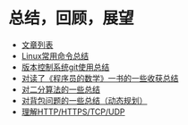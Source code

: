 总结，回顾，展望
============================

* [文章列表](README.md)
* [Linux常用命令总结](docs/linux-commends.md)
* [版本控制系统git使用总结](docs/git-commends.md)
* [对读了《程序员的数学》一书的一些收获总结](docs/book-math-of-programmer.md)
* [对二分算法的一些总结](docs/think-algo-dc.md)
* [对背包问题的一些总结（动态规划）](docs/think-algo-package-dp.md)
* [理解HTTP/HTTPS/TCP/UDP](docs/think-protocols-http-https-tcp-udp.md)
